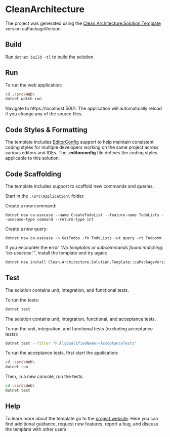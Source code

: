﻿# CleanArchitecture

The project was generated using the [Clean.Architecture.Solution.Template](caRepositoryUrl) version caPackageVersion.

## Build

Run `dotnet build -tl` to build the solution.

## Run

To run the web application:

```bash
cd .\src\Web\
dotnet watch run
```

Navigate to https://localhost:5001. The application will automatically reload if you change any of the source files.

## Code Styles & Formatting

The template includes [EditorConfig](https://editorconfig.org/) support to help maintain consistent coding styles for multiple developers working on the same project across various editors and IDEs. The **.editorconfig** file defines the coding styles applicable to this solution.

## Code Scaffolding

The template includes support to scaffold new commands and queries.

Start in the `.\src\Application\` folder.

Create a new command:

```
dotnet new ca-usecase --name CreateTodoList --feature-name TodoLists --usecase-type command --return-type int
```

Create a new query:

```
dotnet new ca-usecase -n GetTodos -fn TodoLists -ut query -rt TodosVm
```

If you encounter the error _"No templates or subcommands found matching: 'ca-usecase'."_, install the template and try again:

```bash
dotnet new install Clean.Architecture.Solution.Template::caPackageVersion
```

## Test

<!--#if (UseApiOnly) -->

The solution contains unit, integration, and functional tests.

To run the tests:

```bash
dotnet test
```

<!--#else -->

The solution contains unit, integration, functional, and acceptance tests.

To run the unit, integration, and functional tests (excluding acceptance tests):

```bash
dotnet test --filter "FullyQualifiedName!~AcceptanceTests"
```

To run the acceptance tests, first start the application:

```bash
cd .\src\Web\
dotnet run
```

Then, in a new console, run the tests:

```bash
cd .\src\Web\
dotnet test
```

<!--#endif -->

## Help

To learn more about the template go to the [project website](caRepositoryUrl). Here you can find additional guidance, request new features, report a bug, and discuss the template with other users.
